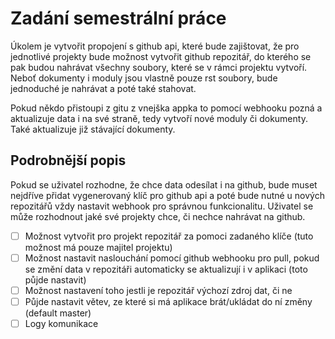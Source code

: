 # Zadání semestrální práce

Úkolem je vytvořit propojení s github api, které bude zajištovat, že pro jednotlivé projekty bude možnost vytvořit github repozitář, do kterého se pak budou nahrávat
všechny soubory, které se v rámci projektu vytvoří. Neboť dokumenty i moduly jsou vlastně pouze rst soubory, bude jednoduché je nahrávat a poté také stahovat.

Pokud někdo přistoupi z gitu z vnejška appka to pomocí webhooku pozná a aktualizuje data i na své straně, tedy vytvoří nové moduly či dokumenty. Také aktualizuje již stávající dokumenty.

## Podrobnější popis

Pokud se uživatel rozhodne, že chce data odesílat i na github, bude muset nejdříve přidat vygenerovaný klíč pro github api a poté bude nutné u nových repozitářů vždy nastavit webhook pro správnou funkcionalitu.
Uživatel se může rozhodnout jaké své projekty chce, či nechce nahrávat na github.

- [ ] Možnost vytvořit pro projekt repozitář za pomoci zadaného klíče (tuto možnost má pouze majitel projektu)
- [ ] Možnost nastavit naslouchání pomocí github webhooku pro pull, pokud se změní data v repozitáři automaticky se aktualizují i v aplikaci (toto půjde nastavit)
- [ ] Možnost nastavení toho jestli je repozitář výchozí zdroj dat, či ne
- [ ] Půjde nastavit větev, ze které si má aplikace brát/ukládat do ní změny (default master)
- [ ] Logy komunikace
